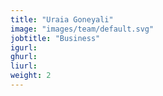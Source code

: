 ```yaml
---
title: "Uraia Goneyali"
image: "images/team/default.svg"
jobtitle: "Business"
igurl: 
ghurl: 
liurl:
weight: 2
---
```


